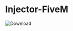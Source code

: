 # Injector-FiveM


![Download](https://user-images.githubusercontent.com/62284136/177387793-be684a97-1883-493b-8800-64b320734914.png)

